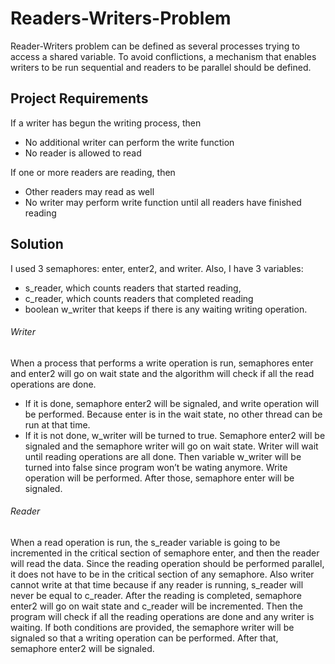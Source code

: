 # Readers-Writers-Problem
Reader-Writers problem can be defined as several processes trying to access a shared variable. To avoid conflictions, a mechanism that enables writers to be run sequential and readers to be parallel should be defined.

## Project Requirements 
If a writer has begun the writing process, then
*	No additional writer can perform the write function 
*	No reader is allowed to read 

If one or more readers are reading, then 
*	Other readers may read as well 
*	No writer may perform write function until all readers have finished reading  

## Solution
I used 3 semaphores: enter, enter2, and writer.
Also, I have 3 variables:
*	s_reader, which counts readers that started reading, 
*	c_reader, which counts readers that completed reading 
*	boolean w_writer that keeps if there is any waiting writing operation.

###### Writer
When a process that performs a write operation is run, semaphores enter and enter2 will go on wait state and the algorithm will check if all the read operations are done. 
*	If it is done, semaphore enter2 will be signaled, and write operation will be performed. Because enter is in the wait state, no other thread can be run at that time.
*	If it is not done, w_writer will be turned to true. Semaphore enter2 will be signaled and the semaphore writer will go on wait state. Writer will wait until reading operations are all done. Then variable w_writer will be turned into false since program won’t be wating anymore. Write operation will be performed.
After those, semaphore enter will be signaled.

###### Reader
When a read operation is run, the s_reader variable is going to be incremented in the critical section of semaphore enter, and then the reader will read the data. Since the reading operation should be performed parallel, it does not have to be in the critical section of any semaphore. Also writer cannot write at that time because if any reader is running, s_reader will never be equal to c_reader. After the reading is completed, semaphore enter2 will go on wait state and c_reader will be incremented. Then the program will check if all the reading operations are done and any writer is waiting. If both conditions are provided, the semaphore writer will be signaled so that a writing operation can be performed. After that, semaphore enter2 will be signaled.
